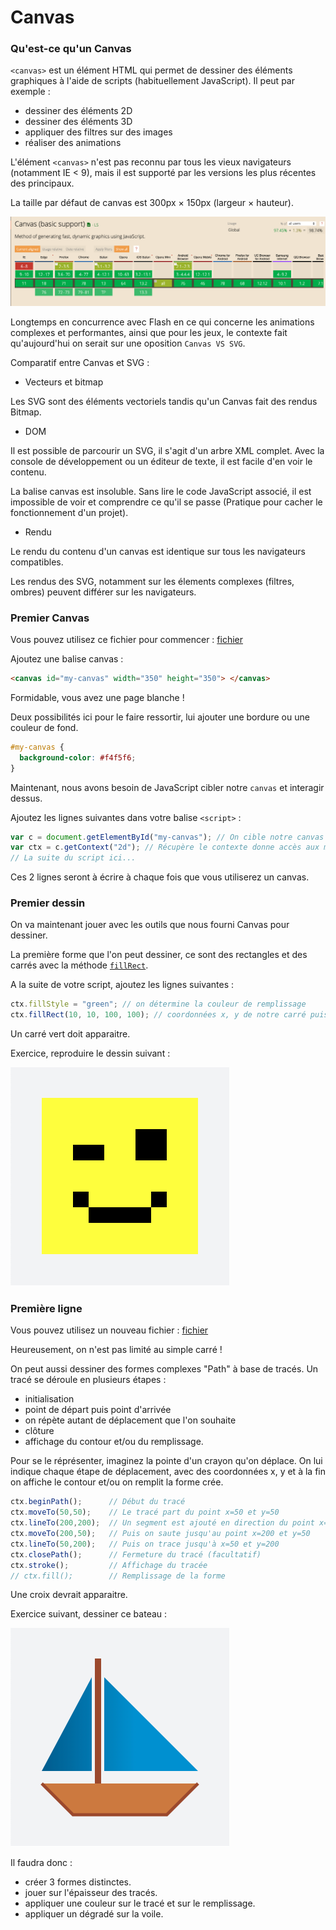 # Canvas

### Qu'est-ce qu'un Canvas

`<canvas>` est un élément HTML qui permet de dessiner des éléments graphiques à l'aide de scripts (habituellement JavaScript). 
Il peut par exemple : 
- dessiner des éléments 2D
- dessiner des éléments 3D 
- appliquer des filtres sur des images 
- réaliser des animations 

 
L'élément `<canvas>` n'est pas reconnu par tous les vieux navigateurs (notamment IE < 9), 
mais il est supporté par les versions les plus récentes des principaux. 
 
La taille par défaut de canvas est 300px × 150px (largeur × hauteur).
 
![CanIUse Canvas](../img/caniuse-canvas.png "Can I Use Canvas")
 
Longtemps en concurrence avec Flash en ce qui concerne les animations complexes et performantes, ainsi que pour les jeux, 
le contexte fait qu'aujourd'hui on serait sur une oposition `Canvas VS SVG`.

Comparatif entre Canvas et SVG :

- Vecteurs et bitmap

Les SVG sont des éléments vectoriels tandis qu'un Canvas fait des rendus Bitmap.

- DOM

Il est possible de parcourir un SVG, il s'agit d'un arbre XML complet. 
Avec la console de développement ou un éditeur de texte, il est facile d'en voir le contenu.

La balise canvas est insoluble. Sans lire le code JavaScript associé, il est impossible de voir et comprendre ce qu'il se passe (Pratique pour cacher le fonctionnement d'un projet).

- Rendu

Le rendu du contenu d'un canvas est identique sur tous les navigateurs compatibles.

Les rendus des SVG, notamment sur les élements complexes (filtres, ombres) peuvent différer sur les navigateurs.


### Premier Canvas

Vous pouvez utilisez ce fichier pour commencer : [fichier](01-Canvas-Drawing.html)

Ajoutez une balise canvas : 
```html
<canvas id="my-canvas" width="350" height="350"> </canvas>
```

Formidable, vous avez une page blanche !

Deux possibilités ici pour le faire ressortir, lui ajouter une bordure ou une couleur de fond.

```css
#my-canvas {
  background-color: #f4f5f6; 
}
```

Maintenant, nous avons besoin de JavaScript cibler notre `canvas` et interagir dessus. 

Ajoutez les lignes suivantes dans votre balise `<script>` : 

```javascript
var c = document.getElementById("my-canvas"); // On cible notre canvas grace à l'ID et on le met dans une variable
var ctx = c.getContext("2d"); // Récupère le contexte donne accès aux méthodes de dessin
// La suite du script ici...
```

Ces 2 lignes seront à écrire à chaque fois que vous utiliserez un canvas.


### Premier dessin

On va maintenant jouer avec les outils que nous fourni Canvas pour dessiner.

La première forme que l'on peut dessiner, ce sont des rectangles et des carrés avec la méthode [`fillRect`](https://developer.mozilla.org/fr/docs/Web/API/CanvasRenderingContext2D/fillRect).

A la suite de votre script, ajoutez les lignes suivantes : 

```javascript
ctx.fillStyle = "green"; // on détermine la couleur de remplissage
ctx.fillRect(10, 10, 100, 100); // coordonnées x, y de notre carré puis ses largeur, hauteur
```

Un carré vert doit apparaitre.

Exercice, reproduire le dessin suivant :

![Smiley](img/smiley.png "Smiley")

### Première ligne

Vous pouvez utilisez un nouveau fichier : [fichier](01-Canvas-Drawing.html)

Heureusement, on n'est pas limité au simple carré !

On peut aussi dessiner des formes complexes "Path" à base de tracés. 
Un tracé se déroule en plusieurs étapes : 
- initialisation 
- point de départ puis point d'arrivée
- on répète autant de déplacement que l'on souhaite
- clôture
- affichage du contour et/ou du remplissage.

Pour se le réprésenter, imaginez la pointe d'un crayon qu'on déplace.
On lui indique chaque étape de déplacement, avec des coordonnées x, y et à la fin on affiche le contour et/ou on remplit la forme crée.

```javascript
ctx.beginPath();      // Début du tracé
ctx.moveTo(50,50);    // Le tracé part du point x=50 et y=50
ctx.lineTo(200,200);  // Un segment est ajouté en direction du point x=200 et y=200
ctx.moveTo(200,50);   // Puis on saute jusqu'au point x=200 et y=50
ctx.lineTo(50,200);   // Puis on trace jusqu'à x=50 et y=200
ctx.closePath();      // Fermeture du tracé (facultatif)
ctx.stroke();         // Affichage du tracée
// ctx.fill();        // Remplissage de la forme
```

Une croix devrait apparaitre.

Exercice suivant, dessiner ce bateau :

![Bateau](img/boat.png "Bateau")

Il faudra donc :
- créer 3 formes distinctes.
- jouer sur l'épaisseur des tracés.
- appliquer une couleur sur le tracé et sur le remplissage.
- appliquer un dégradé sur la voile.
